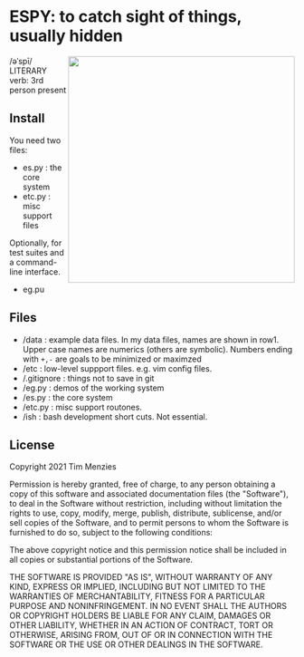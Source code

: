 # ESPY: to catch sight of things, usually hidden

<img src="https://static.wikia.nocookie.net/yokaiwatch/images/5/57/Espy2.png/revision/latest?cb=20190126013052"
 align=right width=400>

/əˈspī/ LITERARY verb: 3rd person present

## Install

You need two files:

- es.py : the core system
- etc.py : misc support files

Optionally, for test suites and a command-line interface.

- eg.pu

## Files

- /data : example data files. In my data files, names are
  shown in row1. Upper case names are numerics (others are symbolic).
  Numbers ending with `+,-` are goals to be minimized or maximzed
- /etc : low-level suppport files. e.g. vim config files.
- /.gitignore :  things not to save in git
- /eg.py : demos of the working system
- /es.py : the core system
- /etc.py : misc support routones. 
- /ish : bash development short cuts. Not essential.

## License

Copyright 2021 Tim Menzies

Permission is hereby granted, free of charge, to any person obtaining a copy of this software and associated documentation files (the "Software"), to deal in the Software without restriction, including without limitation the rights to use, copy, modify, merge, publish, distribute, sublicense, and/or sell copies of the Software, and to permit persons to whom the Software is furnished to do so, subject to the following conditions:

The above copyright notice and this permission notice shall be included in all copies or substantial portions of the Software.

THE SOFTWARE IS PROVIDED "AS IS", WITHOUT WARRANTY OF ANY KIND, EXPRESS OR IMPLIED, INCLUDING BUT NOT LIMITED TO THE WARRANTIES OF MERCHANTABILITY, FITNESS FOR A PARTICULAR PURPOSE AND NONINFRINGEMENT. IN NO EVENT SHALL THE AUTHORS OR COPYRIGHT HOLDERS BE LIABLE FOR ANY CLAIM, DAMAGES OR OTHER LIABILITY, WHETHER IN AN ACTION OF CONTRACT, TORT OR OTHERWISE, ARISING FROM, OUT OF OR IN CONNECTION WITH THE SOFTWARE OR THE USE OR OTHER DEALINGS IN THE SOFTWARE.
